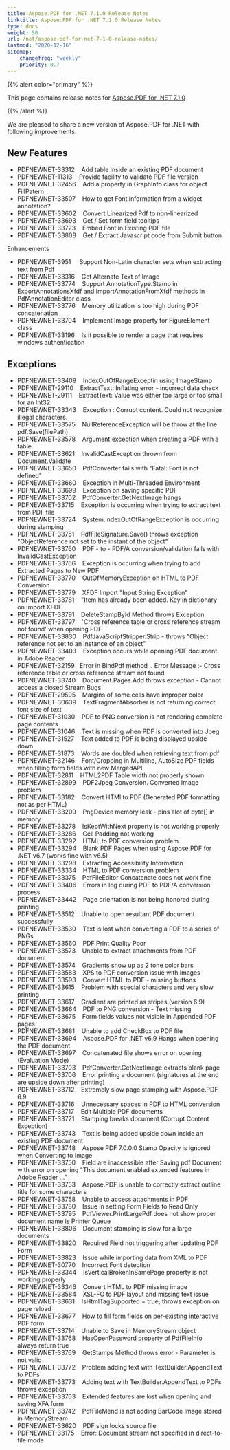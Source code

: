 ```yaml
---
title: Aspose.PDF for .NET 7.1.0 Release Notes
linktitle: Aspose.PDF for .NET 7.1.0 Release Notes
type: docs
weight: 50
url: /net/aspose-pdf-for-net-7-1-0-release-notes/
lastmod: "2020-12-16"
sitemap:
    changefreq: "weekly"
    priority: 0.7
---
```


{{% alert color="primary" %}}

This page contains release notes for [Aspose.PDF for .NET 7.1.0](http://www.aspose.com/downloads/pdf/net/new-releases/aspose.pdf-for-.net-7.1.0/)

{{% /alert %}}

We are pleased to share a new version of Aspose.PDF for .NET with following improvements.
## **New Features**
- PDFNEWNET-33312    Add table inside an existing PDF document
- PDFNEWNET-11313    Provide facility to validate PDF file version
- PDFNEWNET-32456    Add a property in GraphInfo class for object FillPatern
- PDFNEWNET-33507    How to get Font information from a widget annotation?
- PDFNEWNET-33602    Convert Linearized Pdf to non-linearized
- PDFNEWNET-33693    Get / Set form field tooltips
- PDFNEWNET-33723    Embed Font in Existing PDF file
- PDFNEWNET-33808    Get / Extract Javascript code from Submit button

Enhancements

- PDFNEWNET-3951     Support Non-Latin character sets when extracting text from Pdf
- PDFNEWNET-33316    Get Alternate Text of Image
- PDFNEWNET-33774    Support AnnotationType.Stamp in ExportAnnotationsXfdf and ImportAnnotationFromXfdf methods in PdfAnnotationEditor class
- PDFNEWNET-33776    Memory utilization is too high during PDF concatenation
- PDFNEWNET-33704    Implement Image property for FigureElement class
- PDFNEWNET-33196    Is it possible to render a page that requires windows authentication
## **Exceptions**
- PDFNEWNET-33409    IndexOutOfRangeExceptin using ImageStamp
- PDFNEWNET-29110    ExtractText: Inflating error - incorrect data check
- PDFNEWNET-29111    ExtractText: Value was either too large or too small for an Int32.
- PDFNEWNET-33343    Exception : Corrupt content. Could not recognize illegal characters.
- PDFNEWNET-33575    NullReferenceException will be throw at the line pdf.Save(filePath)
- PDFNEWNET-33578    Argument exception when creating a PDF with a table
- PDFNEWNET-33621    InvalidCastException thrown from Document.Validate
- PDFNEWNET-33650    PdfConverter fails with "Fatal: Font is not defined"
- PDFNEWNET-33660    Exception in Multi-Threaded Environment
- PDFNEWNET-33699    Exception on saving specific PDF
- PDFNEWNET-33702    PdfConverter.GetNextImage hangs
- PDFNEWNET-33715    Exception is occurring when trying to extract text from PDF file
- PDFNEWNET-33724    System.IndexOutOfRangeException is occurring during stamping
- PDFNEWNET-33751    PdfFileSignature.Save() throws exception "ObjectReference not set to the instant of the object"
- PDFNEWNET-33760    PDF - to - PDF/A conversion/validation fails with InvalidCastException
- PDFNEWNET-33766    Exception is occurring when trying to add Extracted Pages to New PDF
- PDFNEWNET-33770    OutOfMemoryException on HTML to PDF Conversion
- PDFNEWNET-33779    XFDF Import "Input String Exception"
- PDFNEWNET-33781    "Item has already been added. Key in dictionary on Import XFDF
- PDFNEWNET-33791    DeleteStampById Method throws Exception
- PDFNEWNET-33797    'Cross reference table or cross reference stream not found' when opening PDF
- PDFNEWNET-33830    PdfJavaScriptStripper.Strip - throws "Object reference not set to an instance of an object"
- PDFNEWNET-33403    Exception occurs while opening PDF document in Adobe Reader
- PDFNEWNET-32159   Error in BindPdf method .. Error Message :- Cross reference table or cross reference stream not found
- PDFNEWNET-33740    Document.Pages.Add throws exception - Cannot access a closed Stream
  Bugs
- PDFNEWNET-29595    Margins of some cells have improper color
- PDFNEWNET-30639    TextFragmentAbsorber is not returning correct font size of text
- PDFNEWNET-31030    PDF to PNG conversion is not rendering complete page contents
- PDFNEWNET-31046    Text is missing when PDF is converted into Jpeg
- PDFNEWNET-31527    Text added to PDF is being displayed upside down
- PDFNEWNET-31873    Words are doubled when retrieving text from pdf
- PDFNEWNET-32146    Font/Cropping in Multiline, AutoSize PDF fields when filling form fields with new MergedAPI
- PDFNEWNET-32811    HTML2PDF Table width not properly shown
- PDFNEWNET-32899    PDF2Jpeg Conversion. Converted Image problem
- PDFNEWNET-33182    Convert HTMl to PDF (Generated PDF formatting not as per HTML)
- PDFNEWNET-33209    PngDevice memory leak - pins alot of byte[] in memory
- PDFNEWNET-33278    IsKeptWithNext property is not working properly
- PDFNEWNET-33286    Cell Padding not working
- PDFNEWNET-33292    HTML to PDF conversion problem
- PDFNEWNET-33294    Blank PDF Pages when using Aspose.PDF for .NET v6.7 (works fine with v6.5)
- PDFNEWNET-33298    Extracting Accessibility Information
- PDFNEWNET-33334    HTML to PDF conversion problem
- PDFNEWNET-33375    PdfFileEditor Concatenate does not work fine
- PDFNEWNET-33406    Errors in log during PDF to PDF/A conversion process
- PDFNEWNET-33442    Page orientation is not being honored during printing
- PDFNEWNET-33512    Unable to open resultant PDF document successfully
- PDFNEWNET-33530    Text is lost when converting a PDF to a series of PNGs
- PDFNEWNET-33560    PDF Print Quality Poor
- PDFNEWNET-33573    Unable to extract attachments from PDF document
- PDFNEWNET-33574    Gradients show up as 2 tone color bars
- PDFNEWNET-33583    XPS to PDF conversion issue with images
- PDFNEWNET-33593    Convert HTML to PDF - missing buttons
- PDFNEWNET-33615    Problem with special characters and very slow printing
- PDFNEWNET-33617    Gradient are printed as stripes (version 6.9)
- PDFNEWNET-33664    PDF to PNG conversion - Text missing
- PDFNEWNET-33675    Form fields values not visible in Appended PDF pages
- PDFNEWNET-33681    Unable to add CheckBox to PDF file
- PDFNEWNET-33694    Aspose.PDF for .NET v6.9 Hangs when opening the PDF document
- PDFNEWNET-33697    Concatenated file shows error on opening (Evaluation Mode)
- PDFNEWNET-33703    PdfConverter.GetNextImage extracts blank page
- PDFNEWNET-33706    Error printing a document (signatures at the end are upside down after printing)
- PDFNEWNET-33712    Extremely slow page stamping with Aspose.PDF 6.9
- PDFNEWNET-33716    Unnecessary spaces in PDF to HTML conversion
- PDFNEWNET-33717    Edit Multiple PDF documents
- PDFNEWNET-33721    Stamping breaks document (Corrupt Content Exception)
- PDFNEWNET-33743    Text is being added upside down inside an existing PDF document
- PDFNEWNET-33748    Aspose PDF 7.0.0.0 Stamp Opacity is ignored when Converting to Image
- PDFNEWNET-33750    Field are inaccessible after Saving pdf Document with error on opening "This document enabled extended features in Adobe Reader ..."
- PDFNEWNET-33753    Aspose.PDF is unable to correctly extract outline title for some characters
- PDFNEWNET-33758    Unable to access attachments in PDF
- PDFNEWNET-33780    Issue in setting Form Fields to Read Only
- PDFNEWNET-33795    PdfViewer.PrintLargePdf does not show proper document name is Printer Queue
- PDFNEWNET-33806    Document stamping is slow for a large documents
- PDFNEWNET-33820    Required Field not triggering after updating PDF Form
- PDFNEWNET-33823    Issue while importing data from XML to PDF
- PDFNEWNET-30770    Incorrect Font detection
- PDFNEWNET-33344    IsVerticalBrokenInSamePage property is not working properly
- PDFNEWNET-33346    Convert HTML to PDF missing image
- PDFNEWNET-33584    XSL-FO to PDF layout and missing text issue
- PDFNEWNET-33631    IsHtmlTagSupported = true; throws exception on page reload
- PDFNEWNET-33677    How to fill form fields on per-existing interactive PDF form
- PDFNEWNET-33714    Unable to Save in MemoryStream object
- PDFNEWNET-33768    HasOpenPassword property of PdfFileInfo always return true
- PDFNEWNET-33769    GetStamps Method throws error - Parameter is not valid
- PDFNEWNET-33772    Problem adding text with TextBuilder.AppendText to PDFs
- PDFNEWNET-33773    Adding text with TextBuilder.AppendText to PDFs throws exception
- PDFNEWNET-33763    Extended features are lost when opening and saving XFA form
- PDFNEWNET-33742    PdfFileMend is not adding BarCode Image stored in MemoryStream
- PDFNEWNET-33620    PDF sign locks source file
- PDFNEWNET-33175    Error: Document stream not specified in direct-to-file mode
